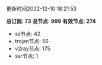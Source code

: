 更新时间2022-12-10 18:21:53

**总订阅: 73**
**总节点: 999**
**有效节点: 274**
- ss节点: 42
- trojan节点: 56
- v2ray节点: 175
- ssr节点: 1

